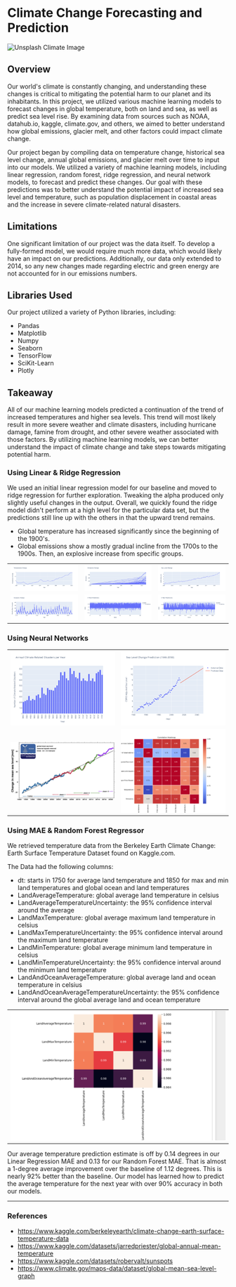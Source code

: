 # Climate Change Forecasting and Prediction

![Unsplash Climate Image](https://www.noaa.gov/sites/default/files/styles/landscape_width_1275/public/2022-03/PHOTO-Climate-Collage-Diagonal-Design-NOAA-Communications-NO-NOAA-Logo.jpg)


## Overview
Our world's climate is constantly changing, and understanding these changes is critical to mitigating the potential harm to our planet and its inhabitants. In this project, we utilized various machine learning models to forecast changes in global temperature, both on land and sea, as well as predict sea level rise. By examining data from sources such as NOAA, datahub.io, kaggle, climate.gov, and others, we aimed to better understand how global emissions, glacier melt, and other factors could impact climate change.

Our project began by compiling data on temperature change, historical sea level change, annual global emissions, and glacier melt over time to input into our models. We utilized a variety of machine learning models, including linear regression, random forest, ridge regression, and neural network models, to forecast and predict these changes. Our goal with these predictions was to better understand the potential impact of increased sea level and temperature, such as population displacement in coastal areas and the increase in severe climate-related natural disasters.


## Limitations
One significant limitation of our project was the data itself. To develop a fully-formed model, we would require much more data, which would likely have an impact on our predictions. Additionally, our data only extended to 2014, so any new changes made regarding electric and green energy are not accounted for in our emissions numbers.


## Libraries Used
Our project utilized a variety of Python libraries, including:
- Pandas
- Matplotlib
- Numpy
- Seaborn
- TensorFlow
- SciKit-Learn
- Plotly


## Takeaway
All of our machine learning models predicted a continuation of the trend of increased temperatures and higher sea levels. This trend will most likely result in more severe weather and climate disasters, including hurricane damage, famine from drought, and other severe weather associated with those factors. By utilizing machine learning models, we can better understand the impact of climate change and take steps towards mitigating potential harm.


### Using Linear & Ridge Regression
We used an initial linear regression model for our baseline and moved to ridge regression for further exploration. Tweaking the alpha produced only slightly useful changes in the output. Overall, we quickly found the ridge model didn't perform at a high level for the particular data set, but the predictions still line up with the others in that the upward trend remains.

- Global temperature has increased significantly since the beginning of the 1900's.
- Global emissions show a mostly gradual incline from the 1700s to the 1900s. Then, an explosive increase from specific groups.

<table>
  <tr>
    <td><img src="https://github.com/damian-robinson/multi-model-analysis/blob/748ec2e7863684caabae8436b997bce6770f59c7/data/temperature_change.png"></td>
    <td><img src="https://raw.githubusercontent.com/damian-robinson/multi-model-analysis/main/data/emissions_change.png"></td>
    <td><img src="https://raw.githubusercontent.com/damian-robinson/multi-model-analysis/main/data/sea_level_change.png"></td>
  </tr>
  <tr>
    <td><img src="https://raw.githubusercontent.com/damian-robinson/multi-model-analysis/main/data/sunspots_change.png"></td>
    <td><img src="https://raw.githubusercontent.com/damian-robinson/multi-model-analysis/main/data/x_train_predictions.png"></td>
    <td><img src="https://raw.githubusercontent.com/damian-robinson/multi-model-analysis/main/data/x_test_predictions.png"></td>
  </tr>
</table>


### Using Neural Networks
<table>
  <tr>
    <td><img src="https://raw.githubusercontent.com/damian-robinson/multi-model-analysis/main/data/Annual_Climate_Disasters.png"></td>
    <td><img src="https://raw.githubusercontent.com/damian-robinson/multi-model-analysis/main/data/Sea_Level_Change_Prediction.png"></td>
  </tr>
  <tr>
    <td><img src="https://raw.githubusercontent.com/damian-robinson/multi-model-analysis/main/data/Sea_Level_Comparison_Graph.jpg"></td>
    <td><img src="https://raw.githubusercontent.com/damian-robinson/multi-model-analysis/main/data/heatmap.png"></td>
  </tr>
</table>

### Using MAE & Random Forest Regressor
We retrieved temperature data from the Berkeley Earth Climate Change: Earth Surface Temperature Dataset found on Kaggle.com.

The Data had the following columns:
- dt: starts in 1750 for average land temperature and 1850 for max and min land temperatures and global ocean and land temperatures
- LandAverageTemperature: global average land temperature in celsius
- LandAverageTemperatureUncertainty: the 95% confidence interval around the average
- LandMaxTemperature: global average maximum land temperature in celsius
- LandMaxTemperatureUncertainty: the 95% confidence interval around the maximum land temperature
- LandMinTemperature: global average minimum land temperature in celsius
- LandMinTemperatureUncertainty: the 95% confidence interval around the minimum land temperature
- LandAndOceanAverageTemperature: global average land and ocean temperature in celsius
- LandAndOceanAverageTemperatureUncertainty: the 95% confidence interval around the global average land and ocean temperature

<table>
  <tr>
    <td><img src="https://raw.githubusercontent.com/damian-robinson/multi-model-analysis/main/data/forest_heatmap.png"></td>
  </tr>
</table>

Our average temperature prediction estimate is off by 0.14 degrees in our Linear Regression MAE and 0.13 for our Random Forest MAE. That is almost a 1-degree average improvement over the baseline of 1.12 degrees. This is nearly 92% better than the baseline. Our model has learned how to predict the average temperature for the next year with over 90% accuracy in both our models.
  

---


### References
- https://www.kaggle.com/berkeleyearth/climate-change-earth-surface-temperature-data
- https://www.kaggle.com/datasets/jarredpriester/global-annual-mean-temperature
- https://www.kaggle.com/datasets/robervalt/sunspots
- https://www.climate.gov/maps-data/dataset/global-mean-sea-level-graph
  
  
</table>

